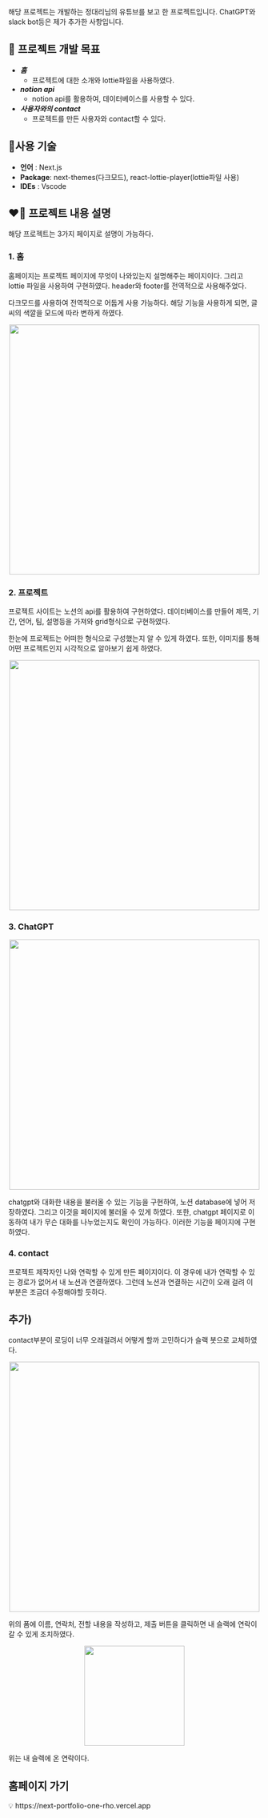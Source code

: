 해당 프로젝트는 개발하는 정대리님의 유튜브를 보고 한 프로젝트입니다. ChatGPT와 slack bot등은 제가 추가한 사항입니다. 

## 🤩 프로젝트 개발 목표

- ***홈***
    - 프로젝트에 대한 소개와 lottie파일을 사용하였다.
- ***notion api***
    - notion api를 활용하여, 데이터베이스를 사용할 수 있다.
- ***사용자와의 contact***
    - 프로젝트를 만든 사용자와 contact할 수 있다.

## 🤔**사용 기술**

- **언어** : Next.js
- **Package**: next-themes(다크모드), react-lottie-player(lottie파일 사용)
- **IDEs** : Vscode

## ❤️‍🔥 프로젝트 내용 설명

해당 프로젝트는 3가지 페이지로 설명이 가능하다. 

### 1. 홈

홈페이지는 프로젝트 페이지에 무엇이 나와있는지 설명해주는 페이지이다. 그리고 lottie 파일을 사용하여 구현하였다. header와 footer를 전역적으로 사용해주었다. 

다크모드를 사용하여 전역적으로 어둡게 사용 가능하다. 해당 기능을 사용하게 되면, 글씨의 색깔을 모드에 따라 변하게 하였다.

<p align="center"><img src="https://github.com/Uheeking/Next_portfolio/assets/90121929/1e935961-b8b5-4f0f-92a9-a9145a79efac" height="500px"></p>


### 2. 프로젝트

프로젝트 사이트는 노션의 api를 활용하여 구현하였다. 데이터베이스를 만들어 제목, 기간, 언어, 팀, 설명등을 가져와 grid형식으로 구현하였다. 

한눈에 프로젝트는 어떠한 형식으로 구성했는지 알 수 있게 하였다. 또한, 이미지를 통해 어떤 프로젝트인지 시각적으로 알아보기 쉽게 하였다.
<p align="center"><img src="https://user-images.githubusercontent.com/90121929/230699848-09fc2b86-0048-4ba0-8148-2de7ce02ce25.png" height="500px"></p>

### 3. ChatGPT
<p align="center"><img src="https://user-images.githubusercontent.com/90121929/231706370-426e9ed3-e1d9-4f7a-8994-025be8a86342.png" height="500px"></p>
chatgpt와 대화한 내용을 불러올 수 있는 기능을 구현하여, 노션 database에 넣어 저장하였다. 그리고 이것을 페이지에 불러올 수 있게 하였다. 또한, chatgpt 페이지로 이동하여 내가 무슨 대화를 나누었는지도 확인이 가능하다. 이러한 기능을 페이지에 구현하였다. 

### 4. contact

프로젝트 제작자인 나와 연락할 수 있게 만든 페이지이다. 이 경우에 내가 연락할 수 있는 경로가 없어서 내 노션과 연결하였다. 그런데 노션과 연결하는 시간이 오래 걸려 이 부분은 조금더 수정해야할 듯하다.

## 추가)

contact부분이 로딩이 너무 오래걸려서 어떻게 할까 고민하다가 슬랙 봇으로 교체하였다.
<p align="center"><img src="https://github.com/Uheeking/Next_portfolio/assets/90121929/5a4f4ea7-85ad-4af8-ad21-58e86e86adc5" height="500px"></p>
위의 폼에 이름, 연락처, 전할 내용을 작성하고, 제출 버튼을 클릭하면 내 슬랙에 연락이 갈 수 있게 조치하였다.
<p align="center"><img src="https://github.com/Uheeking/Next_portfolio/assets/90121929/dd351088-b3df-493d-940d-6c6871f7c80b" height="200px"></p>
위는 내 슬렉에 온 연락이다. 

## 홈페이지 가기

<aside>
💡 https://next-portfolio-one-rho.vercel.app

</aside>
